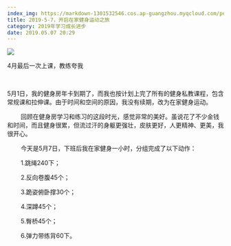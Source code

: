 ```yaml
---
index_img: https://markdown-1301532546.cos.ap-guangzhou.myqcloud.com/peipei_blog/20210921145033.jpeg
title: 2019-5-7，开启在家健身运动之旅
category: 2019年学习成长进步
date: 2019.05.07 20:29
---
```


![](https://markdown-1301532546.cos.ap-guangzhou.myqcloud.com/peipei_blog/20210921145033.jpeg)  

4月最后一次上课，教练夸我

        

​        5月1日，我的健身房年卡到期了，而我也按计划上完了所有的健身私教课程，包含常规课和拉伸课。由于时间和空间的原因，我没有续期，改为在家健身运动。  

        回顾在健身房学习和练习的这段时光，感觉非常的美好。虽说花了不少金钱和时间，而且健身很累，但流过汗的身躯更强壮，皮肤更好，人更精神、更美，我很开心。  

        今天是5月7日，下班后我在家健身一小时，分组完成了以下动作：  

        1.跳绳240下；  

        2.反向卷腹45个；  

        3.跪姿俯卧撑30个；  

        4.深蹲45个；  

        5.臀桥45个；  

        6.弹力带练背60下。